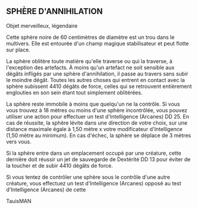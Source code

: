 ## SPHÈRE D'ANNIHILATION

Objet merveilleux, légendaire

Cette sphère noire de 60 centimètres de diamètre est
un trou dans le multivers. Elle est entourée d'un champ
magique stabilisateur et peut flotte sur place.

La sphère oblitère toute matière qu'elle traverse ou qui la
traverse, à l'exception des artefacts. À moins qu'un artefact ne
soit sensible aux dégâts infligés par une sphère d'annihilation,
il passe au travers sans subir le moindre dégât. Toutes les
autres choses qui entrent en contact avec la sphère subissent
4410 dégâts de force, celles qui se retrouvent entièrement
englouties en son sein étant tout simplement oblitérées.

La sphère reste immobile à moins que quelqu'un ne la
contrôle. Si vous vous trouvez à 18 mètres ou moins d'une
sphère incontrôlée, vous pouvez utiliser une action pour
effectuer un test d'Intelligence (Arcanes) DD 25. En cas de
réussite, la sphère lévite dans une direction de votre choix,
sur une distance maximale égale à 1,50 mètre x votre
modificateur d'Intelligence (1,50 mètre au minimum). En
cas d'échec, la sphère se déplace de 3 mètres vers vous.

Si la sphère entre dans un emplacement occupé par une
créature, cette dernière doit réussir un jet de sauvegarde de
Dextérité DD 13 pour éviter de la toucher et de subir 4410
dégâts de force.

Si vous tentez de contrôler une sphère sous le contrôle
d'une autre créature, vous effectuez un test d'Intelligence
(Arcanes) opposé au test d'Intelligence (Arcanes) de cette

TauisMAN
